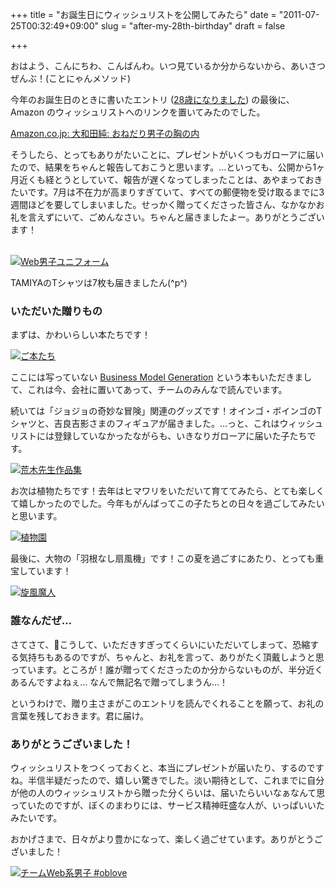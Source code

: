 +++
title = "お誕生日にウィッシュリストを公開してみたら"
date = "2011-07-25T00:32:49+09:00"
slug = "after-my-28th-birthday"
draft = false

+++

<p>おはよう、こんにちわ、こんばんわ。いつ見ているか分からないから、あいさつぜんぶ！(ことにゃんメソッド)</p>
<p>今年のお誕生日のときに書いたエントリ (<a href="http://june29.jp/2011/06/29/happy-28th-birthday/" title="28歳になりました - 準二級.jp">28歳になりました</a>) の最後に、Amazon のウィッシュリストへのリンクを置いてみたのでした。</p>
<p><a href="http://amzn.to/june29wishlist" title="Amazon.co.jp: 大和田純: おねだり男子の胸の内">Amazon.co.jp: 大和田純: おねだり男子の胸の内</a></p>
<p>そうしたら、とってもありがたいことに、プレゼントがいくつもガローアに届いたので、結果をちゃんと報告しておこうと思います。…といっても、公開から1ヶ月近くも経とうとしていて、報告が遅くなってしまったことは、あやまっておきたいです。7月は不在力が高まりすぎていて、すべての郵便物を受け取るまでに3週間ほどを要してしまいました。せっかく贈ってくださった皆さん、なかなかお礼を言えずにいて、ごめんなさい。ちゃんと届きましたよー。ありがとうございます！</p>
<p><a href="http://instagr.am/p/G4kh9/" title="Instagram"><br />
  <img src="http://distillery.s3.amazonaws.com/media/2011/07/03/8fa934dedd65459aacb7d829ae36bac4_7.jpg" alt="Web男子ユニフォーム" /><br />
</a></p>
<p>TAMIYAのTシャツは7枚も届きましたん(^p^)</p>
<h3>いただいた贈りもの</h3>
<p>まずは、かわいらしい本たちです！</p>
<p><a href="http://www.flickr.com/photos/june29/5969945431/" title="ご本たち by june29, on Flickr"><img src="http://farm7.static.flickr.com/6022/5969945431_65c75413a8_z.jpg" alt="ご本たち"></a></p>
<p>ここには写っていない <a href="http://www.amazon.co.jp/dp/0470876417/" title="Amazon.co.jp： Business Model Generation: A Handbook for Visionaries, Game Changers, and Challengers (Wiley Desktop Editions): Alexander Osterwalder, Yves Pigneur: 洋書">Business Model Generation</a> という本もいただきまして、これは今、会社に置いてあって、チームのみんなで読んでいます。</p>
<p>続いては「ジョジョの奇妙な冒険」関連のグッズです！オインゴ・ボインゴのTシャツと、吉良吉影さまのフィギュアが届きました。…っと、これはウィッシュリストには登録していなかったながらも、いきなりガローアに届いた子たちです。</p>
<p><a href="http://www.flickr.com/photos/june29/5969946077/" title="荒木先生作品集 by june29, on Flickr"><img src="http://farm7.static.flickr.com/6129/5969946077_0341dd8e04_z.jpg" alt="荒木先生作品集"></a></p>
<p>お次は植物たちです！去年はヒマワリをいただいて育ててみたら、とても楽しくて嬉しかったのでした。今年もがんばってこの子たちとの日々を過ごしてみたいと思います。</p>
<p><a href="http://www.flickr.com/photos/june29/5970503896/" title="植物園 by june29, on Flickr"><img src="http://farm7.static.flickr.com/6018/5970503896_868e698fe7_z.jpg" alt="植物園"></a></p>
<p>最後に、大物の「羽根なし扇風機」です！この夏を過ごすにあたり、とっても重宝しています！</p>
<p><a href="http://www.flickr.com/photos/june29/5969947045/" title="旋風魔人 by june29, on Flickr"><img src="http://farm7.static.flickr.com/6122/5969947045_44c5d01d82_z.jpg" alt="旋風魔人"></a></p>
<h3>誰なんだぜ…</h3>
<p>さてさて、こうして、いただきすぎってくらいにいただいてしまって、恐縮する気持ちもあるのですが、ちゃんと、お礼を言って、ありがたく頂戴しようと思っています。ところが！誰が贈ってくださったのか分からないものが、半分近くあるんですよねぇ… なんで無記名で贈ってしまうん…！</p>
<p>というわけで、贈り主さまがこのエントリを読んでくれることを願って、お礼の言葉を残しておきます。君に届け。</p>
<h3>ありがとうございました！</h3>
<p>ウィッシュリストをつくっておくと、本当にプレゼントが届いたり、するのですね。半信半疑だったので、嬉しい驚きでした。淡い期待として、これまでに自分が他の人のウィッシュリストから贈った分くらいは、届いたらいいなぁなんて思っていたのですが、ぼくのまわりには、サービス精神旺盛な人が、いっぱいいたみたいです。</p>
<p>おかげさまで、日々がより豊かになって、楽しく過ごせています。ありがとうございました！</p>
<p><a href="http://www.flickr.com/photos/magurojp/5899871591/" title="チームWeb系男子 #oblove by magurojp, on Flickr"><img src="http://farm7.static.flickr.com/6051/5899871591_0ba4da4892_z.jpg" alt="チームWeb系男子 #oblove"></a></p>
